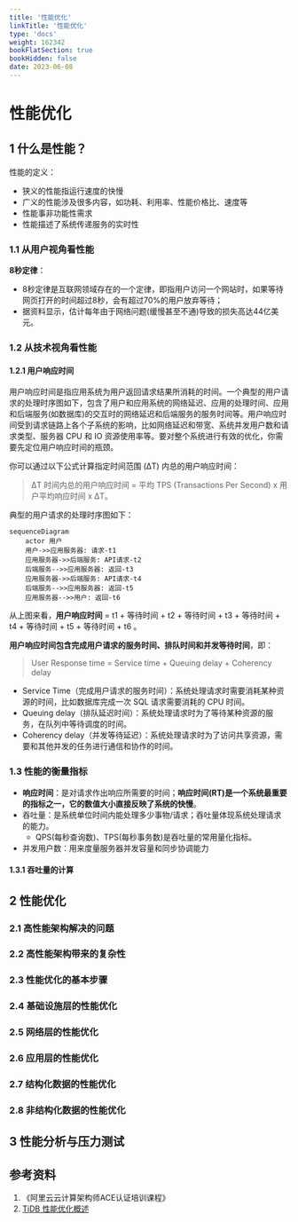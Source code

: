 ```yaml
---
title: '性能优化'
linkTitle: '性能优化'
type: 'docs'
weight: 162342
bookFlatSection: true
bookHidden: false
date: 2023-06-08
---
```

# 性能优化

## 1 什么是性能？
性能的定义：
* 狭义的性能指运行速度的快慢
* 广义的性能涉及很多内容，如功耗、利用率、性能价格比、速度等
* 性能事非功能性需求
* 性能描述了系统传递服务的实时性

### 1.1 从用户视角看性能
**8秒定律**：
* 8秒定律是互联网领域存在的一个定律，即指用户访问一个网站时，如果等待网页打开的时间超过8秒，会有超过70%的用户放弃等待；
* 据资料显示，估计每年由于网络问题(缓慢甚至不通)导致的损失高达44亿美元。

### 1.2 从技术视角看性能
#### 1.2.1 用户响应时间
用户响应时间是指应用系统为用户返回请求结果所消耗的时间。一个典型的用户请求的处理时序图如下，包含了用户和应用系统的网络延迟、应用的处理时间、应用和后端服务(如数据库)的交互时的网络延迟和后端服务的服务时间等。用户响应时间受到请求链路上各个子系统的影响，比如网络延迟和带宽、系统并发用户数和请求类型、服务器 CPU 和 IO 资源使用率等。要对整个系统进行有效的优化，你需要先定位用户响应时间的瓶颈。

你可以通过以下公式计算指定时间范围 (ΔT) 内总的用户响应时间：
> ΔT 时间内总的用户响应时间 = 平均 TPS (Transactions Per Second) x 用户平均响应时间 x ΔT。

典型的用户请求的处理时序图如下：

```mermaid
sequenceDiagram
    actor 用户
    用户->>应用服务器: 请求-t1
    应用服务器->>后端服务: API请求-t2
    后端服务-->>应用服务器: 返回-t3
    应用服务器->>后端服务: API请求-t4
    后端服务-->>应用服务器: 返回-t5
    应用服务器-->>用户: 返回-t6
```

从上图来看，**用户响应时间** = t1 + 等待时间 + t2 + 等待时间 + t3 + 等待时间 + t4 + 等待时间 + t5 + 等待时间 + t6 。

**用户响应时间包含完成用户请求的服务时间、排队时间和并发等待时间**，即：
> User Response time = Service time + Queuing delay + Coherency delay

* Service Time（完成用户请求的服务时间）：系统处理请求时需要消耗某种资源的时间，比如数据库完成一次 SQL 请求需要消耗的 CPU 时间。
* Queuing delay（排队延迟时间）：系统处理请求时为了等待某种资源的服务，在队列中等待调度的时间。
* Coherency delay（并发等待延迟）：系统处理请求时为了访问共享资源，需要和其他并发的任务进行通信和协作的时间。


### 1.3 性能的衡量指标
* **响应时间**：是对请求作出响应所需要的时间；**响应时间(RT)是一个系统最重要的指标之一，它的数值大小直接反映了系统的快慢**。
* 吞吐量：是系统单位时间内能处理多少事物/请求；吞吐量体现系统处理请求的能力。
  * QPS(每秒查询数)、TPS(每秒事务数)是吞吐量的常用量化指标。
* 并发用户数：用来度量服务器并发容量和同步协调能力

#### 1.3.1 吞吐量的计算

## 2 性能优化
### 2.1 高性能架构解决的问题
### 2.2 高性能架构带来的复杂性
### 2.3 性能优化的基本步骤
### 2.4 基础设施层的性能优化
### 2.5 网络层的性能优化
### 2.6 应用层的性能优化
### 2.7 结构化数据的性能优化
### 2.8 非结构化数据的性能优化
## 3 性能分析与压力测试

## 参考资料
1. 《阿里云云计算架构师ACE认证培训课程》
2. [TiDB 性能优化概述](https://docs.pingcap.com/zh/tidb/stable/performance-tuning-overview)